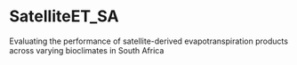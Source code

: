 # SatelliteET_SA
Evaluating the performance of satellite-derived evapotranspiration products across varying bioclimates in South Africa
